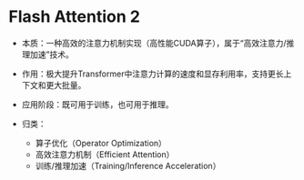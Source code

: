 # Flash Attention 2

- 本质：一种高效的注意力机制实现（高性能CUDA算子），属于“高效注意力/推理加速”技术。

- 作用：极大提升Transformer中注意力计算的速度和显存利用率，支持更长上下文和更大批量。

- 应用阶段：既可用于训练，也可用于推理。

- 归类：
    - 算子优化（Operator Optimization）
    - 高效注意力机制（Efficient Attention）
    - 训练/推理加速（Training/Inference Acceleration）


